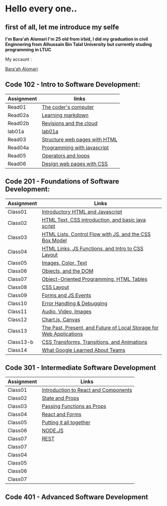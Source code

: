 # Hello every one..


## first of all, let me introduce my selfe

**I'm Bara'ah Alomari I'm 25 old from irbid, I did my graduation in civil Enginnering from Alhussain Bin Talal University**
**but currently studing programming in LTUC**

My accaunt :


[Bara'ah Alomari](https://github.com/baraahalomari)


## Code 102 - Intro to Software Development:


  Assignment        | links  
  ------------------| -----------------------
  Read01            | [The coder's computer](code102/Read01) 
  Read02a           | [Learning markdown](code102/Read02a) 
  Read02b           | [Revisions and the cloud](code102/Read02b)     
  lab01a            | [lab01a](code102/lab01a) 
  Read03            | [Structure web pages with HTML](code102/Read03)
  Read04a           | [Programming with javascript](code102/Read04a)
  Read05            | [Operators and loops](code102/Read05)
  Read06            | [Design web pages with CSS](code102/Read06)



## Code 201 - Foundations of Software Development:

  Assignment           |   Links
  ---------------------|-----------------------------
   Class01             |  [Introductory HTML and Javascript](code201/class-01)
   Class02             |  [HTML Text, CSS introduction, and basic java script](code201/class-02)
   Class03             |  [HTML Lists, Control Flow with JS, and the CSS Box Model](code201/class-03)
   Class04             |  [ HTML Links, JS Functions, and Intro to CSS Layout](code201/class-04)
   Class05             |  [ Images, Color, Text](code201/class-05)
   Class06             |  [Objects, and the DOM](code201/class-06)
   Class07             |  [Object-Oriented Programming, HTML Tables](code201/class-07)
   Class08             |  [CSS Layout](code201/class-08)
   Class09             |  [ Forms and JS Events](code201/class-09)
   Class10             |  [Error Handling & Debugging](code201/class-10)
   Class11             |  [Audio, Video, Images](code201/class-11)
   Class12             |  [Chart.js, Canvas](code201/class-12)
   Class13             |  [The Past, Present, and Future of Local Storage for Web Applications](code201/class-13)
   Class13-b           |  [ CSS Transforms, Transitions, and Animations](code201/class-13b)
   Class14             |  [What Google Learned About Teams](code201/class-15)


  ## Code 301 - Intermediate Software Development

  
  Assignment           |   Links
  ---------------------|-----------------------------
   Class01             |  [Introduction to React and Components](code301/class01)
   Class02             |  [State and Props](code301/class2)
   Class03             |  [Passing Functions as Props](code301/code3)
   Class04             |  [React and Forms](code301/class4)
   Class05             |  [Putting it all together](code301/class5)
   Class06             |  [NODE.JS](code301/class6)
   Class07             |  [REST](code301/class7)
   Class07             |  [](code301)
   Class04             |  [ ](code301)
   Class05             |  [](code301)
   Class06             |  [](code301)
   Class07             |  [](code301) 


   
  ## Code 401 - Advanced Software Development














































